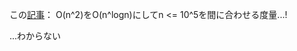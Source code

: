 この[記事](https://qiita.com/aplysia/items/3da621530dd93ce6d69b?utm_campaign=post_article&utm_medium=twitter&utm_source=twitter_share)：
O(n^2)をO(n^logn)にしてn <= 10^5を間に合わせる度量...!

...わからない